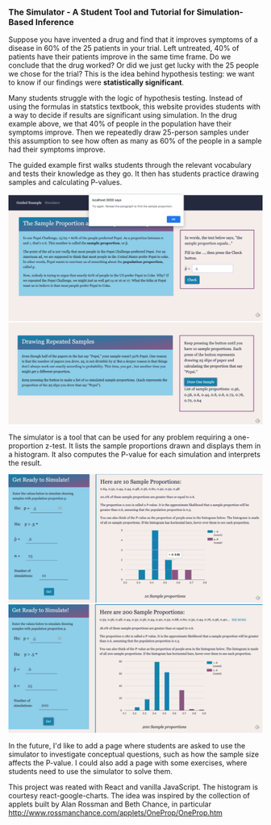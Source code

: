 ### The Simulator - A Student Tool and Tutorial for Simulation-Based Inference

Suppose you have invented a drug and find that it improves symptoms of a disease in 60% of the 25 patients in your trial. Left untreated, 40% of patients have their patients improve in the same time frame. Do we conclude that the drug worked? Or did we just get lucky with the 25 people we chose for the trial? This is the idea behind hypothesis testing: we want to know if our findings were **statistically significant**.

Many students struggle with the logic of hypothesis testing. Instead of using the formulas in statstics textbook, this website provides students with a way to decide if results are significant using simulation. In the drug example above, we that 40% of people in the population have their symptoms improve. Then we  repeatedly draw 25-person samples under this assumption to see how often as many as 60% of the people in a sample had their symptoms improve.

The guided example first walks students through the relevant vocabulary and tests their knowledge as they go. It then has students practice drawing samples and calculating P-values.

![A student enters the wrong value for p&#770;](/src/screenshots/sampleProportionCheckScreenshot.png "A student enters the wrong value for p&#770;")
![Pressing the button to generate 10 samples](/src/screenshots/repeatedSamplesScreenshot.png "Pressing the button to generate 10 samples")

The simulator is a tool that can be used for any problem requiring a one-proportion z-test. It lists the sample proportions drawn and displays them in a histogram. It also computes the P-value for each simulation and interprets the result.

![Doing 10 simulations, we can see all 10 sample proportions](/src/screenshots/SimulatorScreenshotTenSamples.png "Doing 10 simulations, we can see all 10 sample proportions")
![Doing 200 simulations, we hide most of the sample proportions and we cannot see the distinct values in the histogram](/src/screenshots/simulatorScreenshotManySamples.png "Doing 200 simulations, we rely more on the histogram")

In the future, I'd like to add a page where students are asked to use the simulator to investigate conceptual questions, such as how the sample size affects the P-value. I could also add a page with some exercises, where students need to use the simulator to solve them.

This project was reated with React and vanilla JavaScript. The histogram is courtesy react-google-charts.
The idea was inspired by the collection of applets built by Alan Rossman and Beth Chance, in particular <http://www.rossmanchance.com/applets/OneProp/OneProp.htm>

